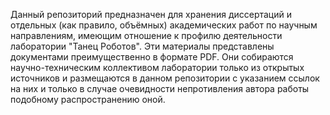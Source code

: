 Данный репозиторий предназначен для хранения диссертаций и отдельных (как правило, объёмных) академических работ по научным направлениям, имеющим отношение к профилю деятельности лаборатории "Танец Роботов". Эти материалы представлены документами преимущественно в формате PDF. Они собираются научно-техническим коллективом лаборатории только из открытых источников и размещаются в данном репозитории с указанием ссылок на них и только в случае очевидности непротивления автора работы подобному распространению оной.
